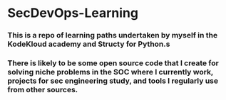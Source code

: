 # SecDevOps-Learning
### This is a repo of learning paths undertaken by myself in the KodeKloud academy and Structy for Python.s
### There is likely to be some open source code that I create for solving niche problems in the SOC where I currently work, projects for sec engineering study, and tools I regularly use from other sources.
